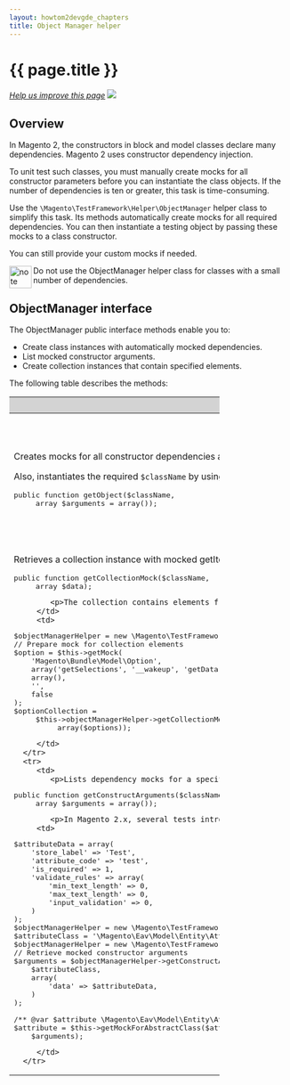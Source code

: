 ```yaml
---
layout: howtom2devgde_chapters
title: Object Manager helper
---
```


<h1 id="m2devgde-objmgrhelper">{{ page.title }}</h1>
<p><a href="{{ site.githuburl }}extension-dev-guide/test/test_object-mgr.md" target="_blank"><em>Help us improve this page</em></a>&nbsp;<img src="{{ site.baseurl }}common/images/newWindow.gif"/></p>
<h2 id="m2devgde-objmgr-intro">Overview</h2>
<p>In Magento 2, the constructors in block and model classes declare many dependencies.
   Magento 2 uses constructor dependency injection.
</p>
<p>To unit test such classes, you must manually create mocks for all constructor parameters before you can instantiate the class objects.
   If the number of dependencies is ten or greater, this task is time-consuming.
</p>
<p>Use the <code>\Magento\TestFramework\Helper\ObjectManager</code> helper class to simplify this task.
   Its methods automatically create mocks for all required dependencies.
   You can then instantiate a testing object by passing these mocks to a class constructor.
</p>
<p>You can still provide your custom mocks if needed.</p>
<div class="bs-callout bs-callout-info" id="info">
   <img src="{{ site.baseurl }}common/images/icon_note.png" alt="note" align="left" width="40" />
   <span class="glyphicon-class">
      <p>Do not use the ObjectManager helper class for classes with a small number of dependencies.</p>
   </span>
</div>
<h2 id="help">ObjectManager interface</h2>
<p>The ObjectManager public interface methods enable you to:</p>
<ul>
   <li>Create class instances with automatically mocked dependencies.</li>
   <li>List mocked constructor arguments.</li>
   <li>Create collection instances that contain specified elements.</li>
</ul>
<p>The following table describes the methods:</p>
<table style="width:75%">
   <colgroup>
      <col width="50%">
      <col width="50%">
   </colgroup>
   <thead>
      <tr style="background-color:lightgray">
         <th>Method description</th>
         <th>Usage</th>
      </tr>
   </thead>
   <tbody>
      <tr>
         <td>
            <p>Creates mocks for all constructor dependencies and applies any specified custom mocks from <code>$arguments</code> array.</p>
            <p>Also, instantiates the required <code>$className</code> by using constructor with already existing mocks.</p>
<pre>
public function getObject($className,
     array $arguments = array());
</pre>
         </td>
         <td>
<pre>
$objectManagerHelper = new \Magento\TestFramework\Helper\ObjectManager($this);

// default constructor arguments
$scopePool = $objectManagerHelper->getObject('\Magento\App\Config\ScopePool');

// custom constructor arguments
$cacheMock = $this->getMock('\Magento\Cache\FrontendInterface');
...
$arguments = array('cache' => $cacheMock);
$scopePool = $objectManagerHelper->getObject('\Magento\App\Config\ScopePool',
     $arguments);
</pre>
         </td>
      </tr>
      <tr>
         <td>
            <p>Retrieves a collection instance with mocked getIterator method.</p>
<pre>
public function getCollectionMock($className,
     array $data);
</pre>
            <p>The collection contains elements from the $data array.</p>
         </td>
         <td>
<pre>
$objectManagerHelper = new \Magento\TestFramework\Helper\ObjectManager($this);
// Prepare mock for collection elements
$option = $this->getMock(
    'Magento\Bundle\Model\Option',
    array('getSelections', '__wakeup', 'getData'),
    array(),
    '',
    false
);
$optionCollection =
     $this->objectManagerHelper->getCollectionMock('Magento\Bundle\Model\Resource\Option\Collection',
          array($options));
</pre>
         </td>
      </tr>
      <tr>
         <td>
            <p>Lists dependency mocks for a specified class.</p>
<pre>
public function getConstructArguments($className,
     array $arguments = array());
</pre>
            <p>In Magento 2.x, several tests introduced mocks for abstract models and blocks.</p>
         <td>
<pre>
$attributeData = array(
    'store_label' => 'Test',
    'attribute_code' => 'test',
    'is_required' => 1,
    'validate_rules' => array(
        'min_text_length' => 0,
        'max_text_length' => 0,
        'input_validation' => 0,
    )
);
$objectManagerHelper = new \Magento\TestFramework\Helper\ObjectManager($this);
$attributeClass = '\Magento\Eav\Model\Entity\Attribute\AbstractAttribute';
$objectManagerHelper = new \Magento\TestFramework\Helper\ObjectManager($this);
// Retrieve mocked constructor arguments
$arguments = $objectManagerHelper->getConstructArguments(
    $attributeClass,
    array(
        'data' => $attributeData,
    )
);

/** @var $attribute \Magento\Eav\Model\Entity\Attribute\AbstractAttribute|\PHPUnit\Framework\MockObject\MockObject */
$attribute = $this->getMockForAbstractClass($attributeClass,
    $arguments);
</pre>
         </td>
      </tr>
   </tbody>
</table>